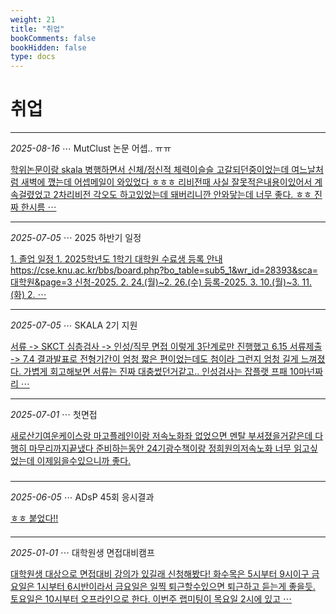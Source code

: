 ```yaml
---
weight: 21
title: "취업"
bookComments: false
bookHidden: false
type: docs
---
```


# 취업

---

*2025-08-16* ⋯ MutClust 논문 어셉.. ㅠㅠ

[학위논문이랑 skala 병행하면서 신체/정신적 체력이슬슬 고갈되던중이었는데 여느날처럼 새벽에 깼는데 어셉메일이 와있었다 ㅎㅎㅎ 리비전때 사실 잘못적은내용이있어서 계속걸렸었고 2차리비전 각오도 하고있었는데 돼버리니깐 안와닿는데 너무 좋다. ㅎㅎ 진짜 한시름 ⋯](https://yshghid.github.io/docs/study/career/career7/)

---

*2025-07-05* ⋯ 2025 하반기 일정

[1. 졸업 일정 1. 2025학년도 1학기 대학원 수료생 등록 안내 https://cse.knu.ac.kr/bbs/board.php?bo_table=sub5_1&wr_id=28393&sca=대학원&page=3 신청-2025. 2. 24.(월)~2. 26.(수) 등록-2025. 3. 10.(월)~3. 11.(화) 2. ⋯](https://yshghid.github.io/docs/study/career/career6/)

---

*2025-07-05* ⋯ SKALA 2기 지원

[서류 -> SKCT 심층검사 -> 인성/직무 면접 이렇게 3단계로만 진행했고 6.15 서류제출 -> 7.4 결과발표로 전형기간이 엄청 짧은 편이었는데도 첨이라 그런지 엄청 길게 느껴졌다. 가볍게 회고해보면 서류는 진짜 대충썼던거같고.. 인성검사는 잡플랫 프패 10마넌짜리 ⋯](https://yshghid.github.io/docs/study/career/career4/)

---

*2025-07-01* ⋯ 첫면접

[새로산기여운케이스랑 마고플레인이랑 저속노화좌 없었으면 멘탈 부셔졌을거같은데 다행히 마무리까지끝냈다 준비하는동안 24기광수책이랑 정희원의저속노화 너무 읽고싶었는데 이제읽을수있으니까 좋다.](https://yshghid.github.io/docs/study/career/career5/)

#####

---

*2025-06-05* ⋯ ADsP 45회 응시결과

[ㅎㅎ 붙었다!!](https://yshghid.github.io/docs/study/tech/tech15/)

####

---

*2025-01-01* ⋯ 대학원생 면접대비캠프

[대학원생 대상으로 면접대비 강의가 있길래 신청해봤다! 화수목은 5시부터 9시이구 금요일은 1시부터 6시반이라서 금요일은 일찍 퇴근할수있으면 퇴근하고 듣는게 좋을듯. 토요일은 10시부터 오프라인으로 한다. 이번주 랩미팅이 목요일 2시에 있고 ⋯](https://yshghid.github.io/docs/study/bioinformatics/bi12/)

#

